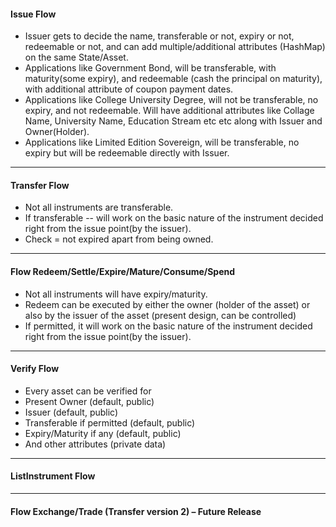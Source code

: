 #### Issue Flow
* Issuer gets to decide the name, transferable or not, expiry or not, redeemable or not, and can add multiple/additional attributes (HashMap) on the same State/Asset.
* Applications like Government Bond, will be transferable, with maturity(some expiry), and redeemable (cash the principal on maturity), with additional attribute of coupon payment dates.
* Applications like College University Degree, will not be transferable, no expiry, and not redeemable. Will have additional attributes like Collage Name, University Name, Education Stream etc etc along with Issuer and Owner(Holder).
* Applications like Limited Edition Sovereign, will be transferable, no expiry but will be redeemable directly with Issuer.

---

#### Transfer Flow
* Not all instruments are transferable.
* If transferable -- will work on the basic nature of the instrument decided right from the issue point(by the issuer).
* Check = not expired apart from being owned. 

---

#### Flow Redeem/Settle/Expire/Mature/Consume/Spend
* Not all instruments will have expiry/maturity.
* Redeem can be executed by either the owner (holder of the asset) or also by the issuer of the asset (present design, can be controlled)
* If permitted, it will work on the basic nature of the instrument decided right from the issue point(by the issuer).

---

#### Verify Flow
* Every asset can be verified for
* Present Owner (default, public)
* Issuer (default, public)
* Transferable if permitted (default, public)
* Expiry/Maturity if any (default, public)
* And other attributes (private data)

---

#### ListInstrument Flow

---

#### Flow Exchange/Trade (Transfer version 2) – Future Release

